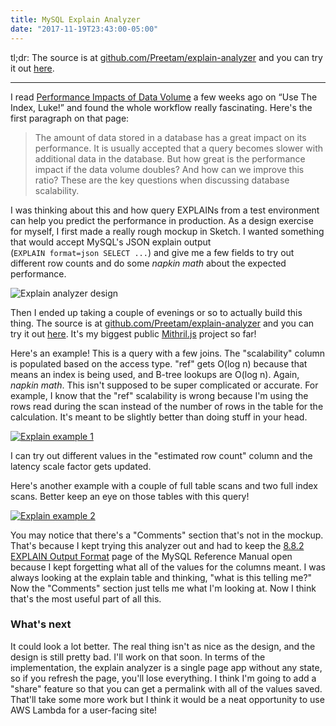 ```yaml
---
title: MySQL Explain Analyzer
date: "2017-11-19T23:43:00-05:00"
---
```


tl;dr: The source is at [github.com/Preetam/explain-analyzer](https://github.com/Preetam/explain-analyzer)
and you can try it out [here](https://preetam.github.io/explain-analyzer/).

---

I read [Performance Impacts of Data Volume](https://use-the-index-luke.com/sql/testing-scalability/data-volume) a few weeks
ago on “Use The Index, Luke!” and found the whole workflow really fascinating. Here's the
first paragraph on that page:

> The amount of data stored in a database has a great impact on its performance. It is usually accepted that a query becomes slower with additional data in the database. But how great is the performance impact if the data volume doubles? And how can we improve this ratio? These are the key questions when discussing database scalability.

I was thinking about this and how query EXPLAINs from a test environment can help you
predict the performance in production. As a design exercise for myself, I first made a
really rough mockup in Sketch. I wanted something that would accept MySQL's JSON explain output  
(`EXPLAIN format=json SELECT ...`) and give me a few fields
to try out different row counts and do some *napkin math* about the expected performance.

![Explain analyzer design](/img/2017/11/explain-design.png)

Then I ended up taking a couple of evenings or so to actually build this thing.
The source is at [github.com/Preetam/explain-analyzer](https://github.com/Preetam/explain-analyzer)
and you can try it out [here](https://preetam.github.io/explain-analyzer/). It's my biggest
public [Mithril.js](https://mithril.js.org/) project so far!

Here's an example! This is a query with a few joins. The "scalability" column is populated
based on the access type. "ref" gets O(log n) because that means an index is being used, and
B-tree lookups are O(log n). Again, *napkin math*. This isn't supposed to be super complicated
or accurate. For example, I know that the "ref" scalability is wrong because I'm using the rows
read during the scan instead of the number of rows in the table for the calculation.
It's meant to be slightly better than doing stuff in your head.

[![Explain example 1](/img/2017/11/explain-1.png)](/img/2017/11/explain-1.png)

I can try out different values in the "estimated row count" column and the latency scale factor
gets updated.

Here's another example with a couple of full table scans and two full index scans. Better
keep an eye on those tables with this query!

[![Explain example 2](/img/2017/11/explain-2.png)](/img/2017/11/explain-2.png)

You may notice that there's a "Comments" section that's not in the mockup. That's because I kept
trying this analyzer out and had to keep the [8.8.2 EXPLAIN Output Format](https://dev.mysql.com/doc/refman/5.7/en/explain-output.html) page of the MySQL Reference
Manual open because I kept forgetting what all of the values for the columns meant.
I was always looking at the explain table and thinking, "what is this telling me?" Now the
"Comments" section just tells me what I'm looking at. Now I think that's the most useful part
of all this.

### What's next

It could look a lot better. The real thing isn't as nice as the design, and the design is still
pretty bad. I'll work on that soon. In terms of the implementation, the explain analyzer is
a single page app without any state, so if you refresh the page, you'll lose everything. I
think I'm going to add a "share" feature so that you can get a permalink with all of the
values saved. That'll take some more work but I think it would be a neat opportunity to
use AWS Lambda for a user-facing site!
